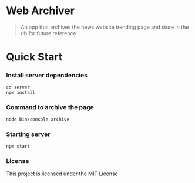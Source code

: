 # Web Archiver


> An app that archives the news website trending page and store in the db for future reference
 
# Quick Start

### Install server dependencies
```
cd server
npm install
```

### Command to archive the page
```
node bin/console archive
```

### Starting server
```
npm start
```

### License

This project is licensed under the MIT License
